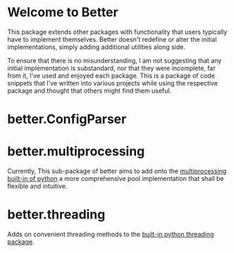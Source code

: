 # Welcome to Better

This package extends other packages with functionality that users typically have to implement themselves. Better doesn't redefine or alter the initial implementations, simply adding additional utilities along side.

To ensure that there is no misunderstanding, I am not suggesting that any initial implementation is substandard, nor that they were incomplete, far from it, I've used and enjoyed each package. This is a package of code snippets that I've written into various projects while using the respective package and thought that others might find them useful.

# better.ConfigParser

# better.multiprocessing

Currently, This sub-package of better aims to add onto the [multiprocessing built-in of python](https://docs.python.org/3.4/library/multiprocessing.html) a more comprehensive pool implementation that shall be flexible and intuitive.

# better.threading

Adds on convenient threading methods to the [built-in python threading package](https://docs.python.org/3.7/library/threading.html).
